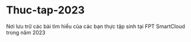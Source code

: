# Thuc-tap-2023
Nơi lưu trữ các bài tìm hiểu của các bạn thực tập sinh tại FPT SmartCloud trong năm 2023
